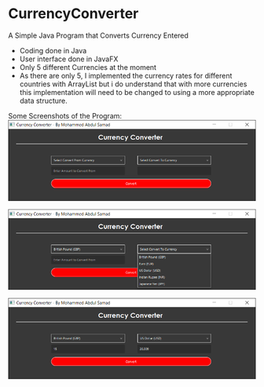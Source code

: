 # CurrencyConverter
A Simple Java Program that Converts Currency Entered
- Coding done in Java
- User interface done in JavaFX
- Only 5 different Currencies at the moment
- As there are only 5, I implemented the currency rates for different countries with ArrayList but i do understand that with more currencies this implementation will need to be changed to using a more appropriate data structure.

Some Screenshots of the Program:
![Alt text](https://github.com/MohammedAbdulSamad/CurrencyConverter/blob/master/UI.png)

![Alt text](https://github.com/MohammedAbdulSamad/CurrencyConverter/blob/master/UI-%232.png)

![Alt text](https://github.com/MohammedAbdulSamad/CurrencyConverter/blob/master/UI-%233.png)

